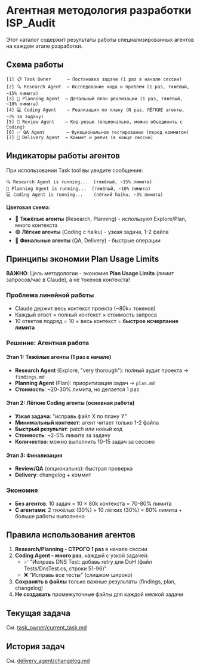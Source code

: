 # Агентная методология разработки ISP_Audit

Этот каталог содержит результаты работы специализированных агентов на каждом этапе разработки.

## Схема работы

```
[1] 📋 Task Owner      → Постановка задачи (1 раз в начале сессии)
[2] 🔍 Research Agent  → Исследование кода и проблем (1 раз, тяжёлый, ~15% лимита)
[3] 📝 Planning Agent  → Детальный план реализации (1 раз, тяжёлый, ~10% лимита)
[4] 💻 Coding Agent    → Реализация по плану (N раз, ЛЁГКИЕ агенты, ~3% за задачу)
[5] 👀 Review Agent    → Код-ревью (опционально, можно объединить с Coding)
[6] ✅ QA Agent        → Функциональное тестирование (перед коммитом)
[7] 🚀 Delivery Agent  → Коммит и релиз (в конце сессии)
```

## Индикаторы работы агентов

При использовании Task tool вы увидите сообщение:
```
🔍 Research Agent is running...  (тяжёлый, ~15% лимита)
📝 Planning Agent is running...  (тяжёлый, ~10% лимита)
💻 Coding Agent is running...    (лёгкий haiku, ~3% лимита)
```

**Цветовая схема**:
- 🔴 **Тяжёлые агенты** (Research, Planning) - используют Explore/Plan, много контекста
- 🟢 **Лёгкие агенты** (Coding с haiku) - узкая задача, 1-2 файла
- 🔵 **Финальные агенты** (QA, Delivery) - быстрые операции

## Принципы экономии Plan Usage Limits

**ВАЖНО**: Цель методологии - экономия **Plan Usage Limits** (лимит запросов/час в Claude), а не токенов контекста!

### Проблема линейной работы
- Claude держит весь контекст проекта (~80k+ токенов)
- Каждый ответ = полный контекст × стоимость запроса
- 10 ответов подряд = 10 × весь контекст = **быстрое исчерпание лимита**

### Решение: Агентная работа

#### Этап 1: Тяжёлые агенты (1 раз в начале)
- **Research Agent** (Explore, "very thorough"): полный аудит проекта → `findings.md`
- **Planning Agent** (Plan): приоритизация задач → `plan.md`
- **Стоимость**: ~20-30% лимита, но делается 1 раз

#### Этап 2: Лёгкие Coding агенты (основная работа)
- **Узкая задача**: "исправь файл X по плану Y"
- **Минимальный контекст**: агент читает только 1-2 файла
- **Быстрый результат**: patch или новый код
- **Стоимость**: ~2-5% лимита за задачу
- **Количество**: можно выполнить 10-15 задач за сессию

#### Этап 3: Финализация
- **Review/QA** (опционально): быстрая проверка
- **Delivery**: changelog + коммит

### Экономия
- **Без агентов**: 10 задач = 10 × 80k контекста = 70-80% лимита
- **С агентами**: 2 тяжёлых (30%) + 10 лёгких (30%) = 60% лимита + больше работы выполнено

## Правила использования агентов

1. **Research/Planning - СТРОГО 1 раз** в начале сессии
2. **Coding Agent - много раз**, каждый с узкой задачей:
   - ✅ "Исправь DNS Test: добавь retry для DoH (файл Tests/DnsTest.cs, строки 51-96)"
   - ❌ "Исправь все тесты" (слишком широко)
3. **Сохранять в файлы** только важные результаты (findings, plan, changelog)
4. **Не создавать** промежуточные файлы для каждой мелкой задачи

## Текущая задача

См. [task_owner/current_task.md](task_owner/current_task.md)

## История задач

См. [delivery_agent/changelog.md](delivery_agent/changelog.md)
